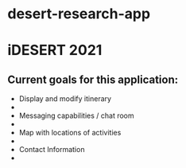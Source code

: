 # desert-research-app

<h1>iDESERT 2021</h1>

<h2>Current goals for this application:</h2>
<ul>
    <li>Display and modify itinerary<li>
    <li>Messaging capabilities / chat room<li>
    <li>Map with locations of activities<li>
    <li>Contact Information<li>
</ul>